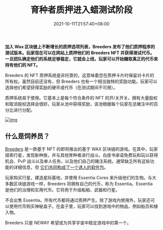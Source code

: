 ﻿---
title: "育种者质押进入蜡测试阶段"
date: 2021-10-11T21:57:40+08:00
lastmod: 2021-10-11T16:45:40+08:00
draft: false
authors: ["Bethany"]
description: "加入 Wax 区块链上不断增长的质押选项列表，Breeders 发布了他们质押程序的测试版本。玩家现在可以在网站上质押他们的 Breeders NFT 并获得测试代币。一旦团队确定他们的系统足够稳定，它就会上线，玩家可以开始赚取真正的代币来持有他们的 NFT。"
featuredImage: "breeders-staking-enters-testing-phase-on-wax.png"
tags: ["Strategy Game","策略游戏","Play to Earn"]
categories: ["news"]
news: ["策略游戏"]
weight: 
lightgallery: true
pinned: false
recommend: false
recommend1: false
---

**加入 Wax 区块链上不断增长的质押选项列表，Breeders 发布了他们质押程序的测试版本。玩家现在可以在网站上质押他们的 Breeders NFT 并获得测试代币。一旦团队确定他们的系统足够稳定，它就会上线，玩家可以开始赚取真正的代币来持有他们的 NFT。**

Breeders 的 NFT 质押系统是非托管的，这意味着您在质押卡片时保留对卡片的所有权。虽然目前还没有，但 Breeders 也有一个相当独特的奖励功能。玩家可以选择他们希望获得奖励的硬币或代币（在测试期间不可用）。

质押系统易于使用。它基本上是每个符合条件的 NFT 的开/关开关。拥有大量股权和取消股权选择会很好。玩家从池中获得奖励，该池根据每个玩家在总赌注中的百分比进行分配。

[![img](http://www.playtoearn.online/wp-content/uploads/2021/01/splinterlands-ad-banner-1024x192.png)](https://splinterlands.com/?ref=disciple_289135)

## 什么是饲养员？

[Breeders](https://www.breeders.zone/) 是一款基于 NFT 的即将推出的基于 WAX 区块链的游戏。在其中，玩家探索行星，发现新种族，并与其他育种者进行战斗。白皮书承诺免费玩和玩以获得机会、PvP 战斗以及单人任务，以及他们自己的赌注系统。通常缺乏所有这些功能的详细信息，但 [它们共同构成了一个诱人的软件包](https://www.breeders.zone/wp-content/uploads/whitepaper_breeders_EN_V1.pdf)。

玩家购买行星，建造星际基地，并使用 Essentia Cores 来升级他们的生物。与大多数区块链游戏一样，Breeders 将拥有自己的代币，称为 Essentia。Essentia 是他们的治理和实用代币。它将用于升级船舶、武器和行星。

不会出售 Essentia。所有代币都将通过质押产生。除了游戏内使用外，玩家还可以使用代币购买神秘盒子。在盒子里，玩家可以找到游戏中的物品，例如船员和植入物。

Breeders 只是 NEWAY 希望成为共享宇宙中稳定游戏中的第一个。